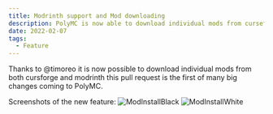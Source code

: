 ```yaml
---
title: Modrinth support and Mod downloading
description: PolyMC is now able to download individual mods from curseforge and modrinth. Huge thanks to @timoreo for this feature.
date: 2022-02-07
tags:
  - Feature
---
```


Thanks to @timoreo it is now possible to download individual mods from both cursforge and modrinth this pull request is the first of many big changes coming to PolyMC.

Screenshots of the new feature:
![ModInstallBlack](https://user-images.githubusercontent.com/81902668/152801619-8d826540-2467-4973-9488-f6afcb7ba804.png)
![ModInstallWhite](https://user-images.githubusercontent.com/81902668/152801625-e7ad87f7-464f-49a2-ab4f-116f592acec1.png)
